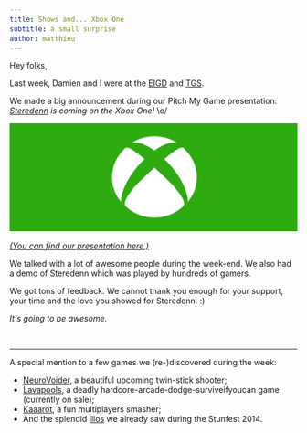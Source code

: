 ```yaml
---
title: Shows and... Xbox One
subtitle: a small surprise
author: matthieu
---
```


Hey folks,

Last week, Damien and I were at the [EIGD](http://www.eigd.org/en) and [TGS](http://www.toulouse-game-show.fr/).

We made a big announcement during our Pitch My Game presentation: _[Steredenn](http://steredenn.pixelnest.io) is coming on the Xbox One!_ \o/

![Xbox One][img_xbox]

[_(You can find our presentation here.)_](https://speakerdeck.com/solarsailer/pixelnest-steredenn-pmg-eigd-2014)

We talked with a lot of awesome people during the week-end. We also had a demo of Steredenn which was played by hundreds of gamers.

We got tons of feedback. We cannot thank you enough for your support, your time and the love you showed for Steredenn. :)

_It's going to be awesome._

<br>

---

A special mention to a few games we (re-)discovered during the week:

* [NeuroVoider](http://www.flying-oak.com/works/neurovoider/), a beautiful upcoming twin-stick shooter;
* [Lavapools](http://lavapools.com/), a deadly hardcore-arcade-dodge-surviveifyoucan game (currently on sale);
* [Kaaarot](http://www.kaaarot.com/), a fun multiplayers smasher;
* And the splendid [Ilios](http://www.ilios-thegame.com/ilios/) we already saw during the Stunfest 2014.


[img_xbox]: /static/images/posts/xbox-one/xbox.jpg
